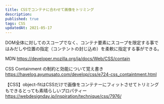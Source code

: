 ```yaml
---
title: CSSでコンテナに合わせて画像をトリミング
description: 
published: true
tags: CSS
updatedAt: 2021-05-17
---
```


DOM全体に対してのスコープでなく、コンテナ要素にスコープを限定する事ではみだしや位置の指定（コンテントの封じ込め）を柔軟に指定する事ができる。

MDN
https://developer.mozilla.org/ja/docs/Web/CSS/contain

CSS Containment の制約と効能について覚え書き
https://havelog.ayumusato.com/develop/css/e724-css_containtment.html

【CSS】object-fitはCSSだけで画像をコンテナーにフィットさせてトリミングもできるとっても素晴らしいプロパティー
https://webdesignday.jp/inspiration/technique/css/7976/

